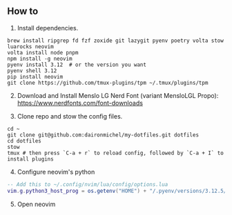 ## How to

1. Install dependencies.

```shell
brew install ripgrep fd fzf zoxide git lazygit pyenv poetry volta stow luarocks neovim
volta install node pnpm
npm install -g neovim
pyenv install 3.12  # or the version you want
pyenv shell 3.12
pip install neovim
git clone https://github.com/tmux-plugins/tpm ~/.tmux/plugins/tpm
```

2. Download and Install Menslo LG Nerd Font (variant MensloLGL Propo): https://www.nerdfonts.com/font-downloads

3. Clone repo and stow the config files.

```shell
cd ~
git clone git@github.com:daironmichel/my-dotfiles.git dotfiles
cd dotfiles
stow
tmux # then press `C-a + r` to reload config, followed by `C-a + I` to install plugins
```

4. Configure neovim's python

```lua
-- Add this to ~/.config/nvim/lua/config/options.lua
vim.g.python3_host_prog = os.getenv("HOME") + "/.pyenv/versions/3.12.5/bin/python"
```

5. Open neovim
